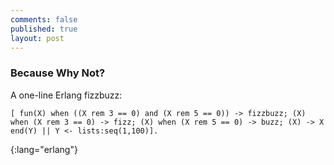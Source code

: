 ```yaml
---
comments: false
published: true
layout: post
---
```


### Because Why Not?

A one-line Erlang fizzbuzz:

    [ fun(X) when ((X rem 3 == 0) and (X rem 5 == 0)) -> fizzbuzz; (X) when (X rem 3 == 0) -> fizz; (X) when (X rem 5 == 0) -> buzz; (X) -> X end(Y) || Y <- lists:seq(1,100)].
{:lang="erlang"}
